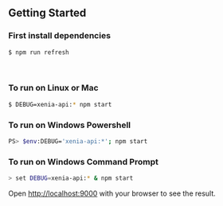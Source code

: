 ## Getting Started

### First install dependencies

```bash
$ npm run refresh
```

<br/>

### To run on Linux or Mac

```bash
$ DEBUG=xenia-api:* npm start
```

### To run on Windows Powershell

```bash
PS> $env:DEBUG='xenia-api:*'; npm start
```

### To run on Windows Command Prompt

```bash
> set DEBUG=xenia-api:* & npm start
```

Open [http://localhost:9000](http://localhost:9000) with your browser to see the result.
